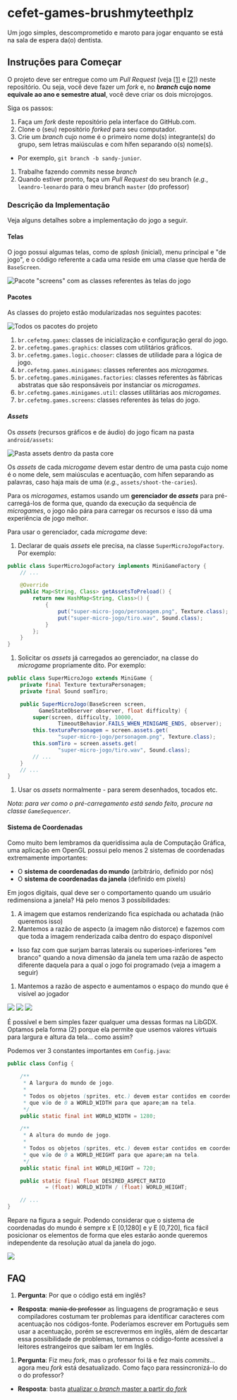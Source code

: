 # cefet-games-brushmyteethplz

Um jogo simples, descomprometido e maroto para jogar enquanto se está na
sala de espera da(o) dentista.

## Instruções para Começar

O projeto deve ser entregue como um _Pull Request_ (veja
[[1]][using-pull-requests] e [[2]][creating-pull-requests]) neste repositório.
Ou seja, você deve fazer um _fork_ e, no **_branch_ cujo nome equivale ao
ano e semestre atual**, você deve criar os dois microjogos.

Siga os passos:

1. Faça um _fork_ deste repositório pela interface do GitHub.com.
1. Clone o (seu) repositório _forked_ para seu computador.
1. Crie um _branch_ cujo nome é o primeiro nome do(s) integrante(s) do grupo,
  sem letras maiúsculas e com hífen separando o(s) nome(s).
  - Por exemplo, `git branch -b sandy-junior`.
1. Trabalhe fazendo _commits_ nesse _branch_
1. Quando estiver pronto, faça um _Pull Request_ do seu branch (_e.g._,
  `leandro-leonardo` para o meu branch `master` (do professor)


### Descrição da Implementação

Veja alguns detalhes sobre a implementação do jogo a seguir.

#### Telas

O jogo possui algumas telas, como de _splash_ (inicial), menu principal e
"de jogo", e o código referente a cada uma reside em uma classe que herda de
`BaseScreen`.

![Pacote "screens" com as classes referentes às telas do jogo](docs/package-screens.png)


#### Pacotes

As classes do projeto estão modularizadas nos seguintes pacotes:

![Todos os pacotes do projeto](docs/packages.png)

1. `br.cefetmg.games`: classes de inicialização e configuração geral do jogo.
1. `br.cefetmg.games.graphics`: classes com utilitários gráficos.
1. `br.cefetmg.games.logic.chooser`: classes de utilidade para a lógica de jogo.
1. `br.cefetmg.games.minigames`: classes referentes aos _microgames_.
1. `br.cefetmg.games.minigames.factories`: classes referentes às fábricas
  abstratas que são responsáveis por instanciar os _microgames_.
1. `br.cefetmg.games.minigames.util`: classes utilitárias aos _microgames_.
1. `br.cefetmg.games.screens`: classes referentes às telas do jogo.

#### _Assets_

Os _assets_ (recursos gráficos e de áudio) do jogo ficam na pasta `android/assets`:

![Pasta assets dentro da pasta core](docs/folder-assets.png)

Os _assets_ de cada _microgame_ devem estar dentro de uma pasta cujo nome é
o nome dele, sem maiúsculas e acentuação, com hífen separando as palavras, caso
haja mais de uma (_e.g._, `assets/shoot-the-caries`).

Para os _microgames_, estamos usando um **gerenciador de _assets_** para
pré-carregá-los de forma que, quando da execução da sequência de _microgames_,
o jogo não pára para carregar os recursos e isso dá uma experiência de jogo
melhor.

Para usar o gerenciador, cada _microgame_ deve:

1. Declarar de quais _assets_ ele precisa, na classe `SuperMicroJogoFactory`.
  Por exemplo:
  ```java
  public class SuperMicroJogoFactory implements MiniGameFactory {
      // ...

      @Override
      public Map<String, Class> getAssetsToPreload() {
          return new HashMap<String, Class>() {
              {
                  put("super-micro-jogo/personagem.png", Texture.class);
                  put("super-micro-jogo/tiro.wav", Sound.class);                  
              }
          };
      }
  }  
  ```
1. Solicitar os _assets_ já carregados ao gerenciador, na classe do _microgame_
  propriamente dito. Por exemplo:
  ```java
  public class SuperMicroJogo extends MiniGame {
      private final Texture texturaPersonagem;
      private final Sound somTiro;

      public SuperMicroJogo(BaseScreen screen,
            GameStateObserver observer, float difficulty) {
          super(screen, difficulty, 10000,
                  TimeoutBehavior.FAILS_WHEN_MINIGAME_ENDS, observer);
          this.texturaPersonagem = screen.assets.get(
                  "super-micro-jogo/personagem.png", Texture.class);
          this.somTiro = screen.assets.get(
                  "super-micro-jogo/tiro.wav", Sound.class);
          // ...
      }
      // ...
  }
  ```
1. Usar os _assets_ normalmente - para serem desenhados, tocados etc.

_Nota: para ver como o pré-carregamento está sendo feito, procure na classe
`GameSequencer`._

#### Sistema de Coordenadas

Como muito bem lembramos da queridíssima aula de Computação Gráfica, uma
aplicação em OpenGL possui pelo menos 2 sistemas de coordenadas extremamente
importantes:

- O **sistema de coordenadas do mundo** (arbitrário, definido por nós)
- O **sistema de coordenadas da janela** (definido em pixels)

Em jogos digitais, qual deve ser o comportamento quando um usuário redimensiona
a janela? Há pelo menos 3 possibilidades:

1. A imagem que estamos renderizando fica espichada ou achatada (não
  queremos isso)
1. Mantemos a razão de aspecto (a imagem não distorce) e fazemos com que toda
  a imagem renderizada caiba dentro do espaço disponível
  - Isso faz com que surjam barras laterais ou superioes-inferiores "em branco"
    quando a nova dimensão da janela tem uma razão de aspecto diferente
    daquela para a qual o jogo foi programado (veja a imagem a seguir)
1. Mantemos a razão de aspecto e aumentamos o espaço do mundo que é visível ao
  jogador

![](docs/fit-viewport-1.png)
![](docs/arrow.png)
![](docs/fit-viewport-2.png)

É possível e bem simples fazer qualquer uma dessas formas na LibGDX. Optamos
pela forma (2) porque ela permite que usemos valores virtuais para largura e
altura da tela... como assim?

Podemos ver 3 constantes importantes em `Config.java`:
```java
public class Config {

    /**
     * A largura do mundo de jogo.
     *
     * Todos os objetos (sprites, etc.) devem estar contidos em coordenadas x
     * que vão de 0 a WORLD_WIDTH para que apareçam na tela.
     */
    public static final int WORLD_WIDTH = 1280;

    /**
     * A altura do mundo de jogo.
     *
     * Todos os objetos (sprites, etc.) devem estar contidos em coordenadas y
     * que vão de 0 a WORLD_HEIGHT para que apareçam na tela.
     */
    public static final int WORLD_HEIGHT = 720;

    public static final float DESIRED_ASPECT_RATIO
            = (float) WORLD_WIDTH / (float) WORLD_HEIGHT;

    // ...
}
```

Repare na figura a seguir. Podendo considerar que o sistema de coordenadas do mundo é sempre x E [0,1280] e y E [0,720], fica fácil posicionar os elementos de forma que eles estarão aonde queremos independente da resolução atual da janela do jogo.

![](docs/coordinate-systems.png)

## FAQ

1. **Pergunta**: Por que o código está em inglês?
  - **Resposta**: ~~mania do professor~~ as linguagens de programação e
    seus compiladores costumam ter problemas para identificar caracteres com
    acentuação nos códigos-fonte. Poderíamos escrever em Português sem usar a
    acentuação, porém se escrevermos em inglês, além de descartar essa
    possibilidade de problemas, tornamos o código-fonte acessível a leitores
    estrangeiros que saibam ler em Inglês.
1. **Pergunta**: Fiz meu _fork_, mas o professor foi lá e fez mais _commits_...
    agora meu  _fork_ está desatualizado. Como faço para ressincronizá-lo do
    o do professor?
  - **Resposta**: basta [atualizar o _branch_ master a partir do _fork_][syncing-fork]

[enunciado]: https://github.com/fegemo/cefet-games/blob/master/assignments/tp1-brushmyteethplz/README.md
[using-pull-requests]: https://help.github.com/articles/using-pull-requests/
[creating-pull-requests]: https://help.github.com/articles/creating-a-pull-request/
[syncing-fork]: https://help.github.com/articles/syncing-a-fork/

